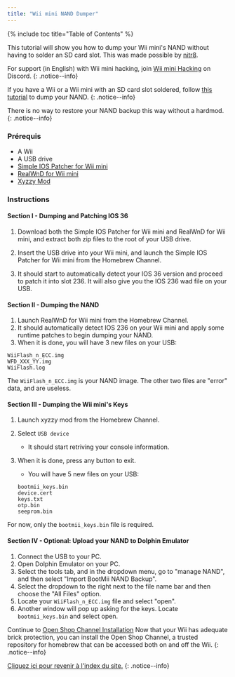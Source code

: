 ```yaml
---
title: "Wii mini NAND Dumper"
---
```


{% include toc title="Table of Contents" %}

This tutorial will show you how to dump your Wii mini's NAND without having to solder an SD card slot. This was made possible by [nitr8](https://gbatemp.net/members/nitr8.72581/).


For support (in English) with Wii mini hacking, join [Wii mini Hacking](https://discord.gg/6ryxnkS) on Discord.
{: .notice--info}

If you have a Wii or a Wii mini with an SD card slot soldered, follow [this tutorial](bootmii) to dump your NAND.
{: .notice--info}

There is no way to restore your NAND backup this way without a hardmod.
{: .notice--info}

### Prérequis

* A Wii
* A USB drive
* [Simple IOS Patcher for Wii mini](https://oscwii.org/library/app/SimpleIOSPatcher_Mini)
* [RealWnD for Wii mini](https://oscwii.org/library/app/RealWnD_Mini)
* [Xyzzy Mod](https://oscwii.org/library/app/xyzzy-mod)

### Instructions

#### Section I - Dumping and Patching IOS 36

1. Download both the Simple IOS Patcher for Wii mini and RealWnD for Wii mini, and extract both zip files to the root of your USB drive.

1. Insert the USB drive into your Wii mini, and launch the Simple IOS Patcher for Wii mini from the Homebrew Channel.
1. It should start to automatically detect your IOS 36 version and proceed to patch it into slot 236. It will also give you the IOS 236 wad file on your USB.

#### Section II - Dumping the NAND

1. Launch RealWnD for Wii mini from the Homebrew Channel.
1. It should automatically detect IOS 236 on your Wii mini and apply some runtime patches to begin dumping your NAND.
1. When it is done, you will have 3 new files on your USB:

```
WiiFlash_n_ECC.img
WFD_XXX_YY.img
WiiFlash.log
```

The `WiiFlash_n_ECC.img` is your NAND image. The other two files are "error" data, and are useless.

#### Section III - Dumping the Wii mini's Keys

1. Launch xyzzy mod from the Homebrew Channel.
1. Select `USB device`
    + It should start retriving your console information.
1. When it is done, press any button to exit.
    + You will have 5 new files on your USB:

    ```
    bootmii_keys.bin
    device.cert
    keys.txt
    otp.bin
    seeprom.bin
    ```

For now, only the `bootmii_keys.bin` file is required.


#### Section IV - Optional: Upload your NAND to Dolphin Emulator

1. Connect the USB to your PC.
1. Open Dolphin Emulator on your PC.
1. Select the tools tab, and in the dropdown menu, go to "manage NAND", and then select "Import BootMii NAND Backup".
1. Select the dropdown to the right next to the file name bar and then choose the "All Files" option.
1. Locate your `WiiFlash_n_ECC.img` file and select "open".
1. Another window will pop up asking for the keys. Locate `bootmii_keys.bin` and select open.

Continue to [Open Shop Channel Installation](osc) Now that your Wii has adequate brick protection, you can install the Open Shop Channel, a trusted repository for homebrew that can be accessed both on and off the Wii.
{: .notice--info}

[Cliquez ici pour revenir à l'index du site.](site-navigation)
{: .notice--info}
